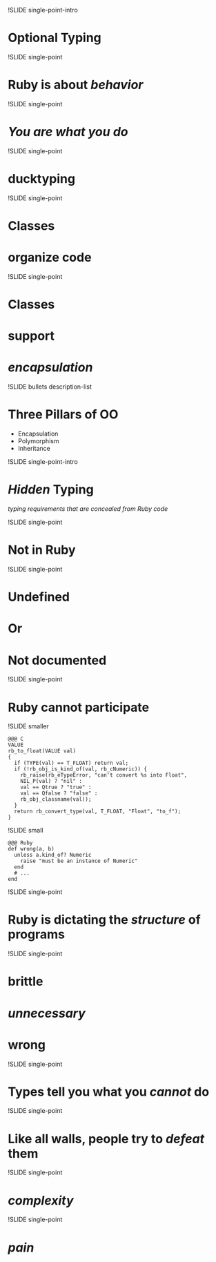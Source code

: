 !SLIDE single-point-intro

# Optional Typing

!SLIDE single-point

# Ruby is about _behavior_

!SLIDE single-point

# _You are what you do_

!SLIDE single-point

# ducktyping

!SLIDE single-point

# Classes

# organize code

!SLIDE single-point

# Classes

# support

# _encapsulation_

!SLIDE bullets description-list

# Three Pillars of OO

* Encapsulation
* Polymorphism
* Inheritance

!SLIDE single-point-intro

# _Hidden_ Typing

_typing requirements that are concealed from Ruby code_

!SLIDE single-point

# Not in Ruby

!SLIDE single-point

# Undefined

# Or

# Not documented

!SLIDE single-point

# Ruby cannot participate

!SLIDE smaller

    @@@ C
    VALUE
    rb_to_float(VALUE val)
    {
      if (TYPE(val) == T_FLOAT) return val;
      if (!rb_obj_is_kind_of(val, rb_cNumeric)) {
        rb_raise(rb_eTypeError, "can't convert %s into Float",
        NIL_P(val) ? "nil" :
        val == Qtrue ? "true" :
        val == Qfalse ? "false" :
        rb_obj_classname(val));
      }
      return rb_convert_type(val, T_FLOAT, "Float", "to_f");
    }


!SLIDE small

    @@@ Ruby
    def wrong(a, b)
      unless a.kind_of? Numeric
        raise "must be an instance of Numeric"
      end
      # ...
    end

!SLIDE single-point

# Ruby is dictating the _structure_ of programs

!SLIDE single-point

# brittle

# _unnecessary_

# wrong

!SLIDE single-point

# Types tell you what you _cannot_ do

!SLIDE single-point

# Like all walls, people try to _defeat_ them

!SLIDE single-point

# _complexity_

!SLIDE single-point

# _pain_
